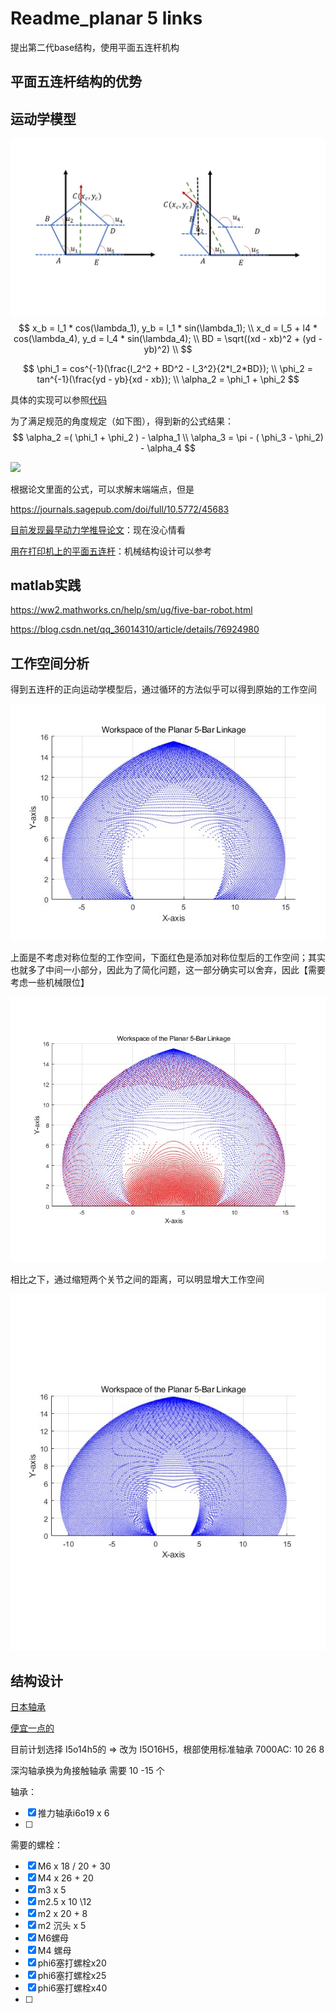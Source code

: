 # Readme_planar 5 links 

提出第二代base结构，使用平面五连杆机构



## 平面五连杆结构的优势





## 运动学模型

![](五连杆模型.jpg)
$$
x_b = l_1 * cos(\lambda_1),
    y_b = l_1 * sin(\lambda_1); \\
    x_d = l_5 + l4 * cos(\lambda_4),
    y_d = l_4 * sin(\lambda_4); \\
    BD = \sqrt((xd - xb)^2 + (yd - yb)^2) \\
$$

$$
\phi_1 = cos^{-1}(\frac{l_2^2 + BD^2 - l_3^2}{2*l_2*BD}); \\
\phi_2 =  tan^{-1}(\frac{yd - yb}{xd - xb});  \\
\alpha_2 = \phi_1 + \phi_2
$$

具体的实现可以参照[代码](E:\GitHub\Mac_win\Mac_Win\sugical_robot\mechanical_model\plannar_5_links\planar_5_bar_foward_my.m)

为了满足规范的角度规定（如下图），得到新的公式结果：
$$
\alpha_2 =( \phi_1 + \phi_2 ) - \alpha_1  \\
\alpha_3 = \pi - ( \phi_3 - \phi_2) - \alpha_4
$$




![](E:\GitHub\Mac_win\Mac_Win\sugical_robot\mechanical_model\plannar_5_links\5bar_model.png)

根据论文里面的公式，可以求解末端端点，但是

https://journals.sagepub.com/doi/full/10.5772/45683

[目前发现最早动力学推导论文](https://www.sciencedirect.com/science/article/pii/S0957415804000625)：现在没心情看

[用在打印机上的平面五连杆](https://www.sciencedirect.com/science/article/pii/S0736584512001214)：机械结构设计可以参考

## matlab实践

https://ww2.mathworks.cn/help/sm/ug/five-bar-robot.html

https://blog.csdn.net/qq_36014310/article/details/76924980



## 工作空间分析

得到五连杆的正向运动学模型后，通过循环的方法似乎可以得到原始的工作空间

![ws_half](plannar_5_links/ws_half.jpg)

上面是不考虑对称位型的工作空间，下面红色是添加对称位型后的工作空间；其实也就多了中间一小部分，因此为了简化问题，这一部分确实可以舍弃，因此【需要考虑一些机械限位】

![ws_whole](plannar_5_links/ws_whole.jpg)

相比之下，通过缩短两个关节之间的距离，可以明显增大工作空间

![ws_half_l5=4](plannar_5_links/ws_half_l5=4.jpg)

## 结构设计

[日本轴承](https://detail.tmall.com/item.htm?spm=a21n57.1.item.2.5ae5523ccEkvGh&priceTId=215041aa17187626641891929e1a65&utparam=%7B%22aplus_abtest%22:%22dd09899006de88438ba666a726a98146%22%7D&id=668412789062&ns=1&abbucket=8&skuId=4809943724973)

[便宜一点的](https://detail.tmall.com/item.htm?spm=a21n57.1.item.48.5ae5523ccEkvGh&priceTId=2147bf3617187636843351715e1a6c&utparam=%7B%22aplus_abtest%22:%22d2c9aabf4e6b96251b2b7bc117ae65de%22%7D&id=611796709407&ns=1&abbucket=8&skuId=4777422306655)

目前计划选择  I5o14h5的 => 改为 I5O16H5，根部使用标准轴承 7000AC: 10 26 8

深沟轴承换为角接触轴承 需要 10 -15 个

轴承：

* [x] 推力轴承i6o19 x 6
* [ ] 



需要的螺栓：

* [x] M6 x 18 / 20 + 30
* [x] M4 x 26 + 20
* [x] m3 x 5
* [x] m2.5 x 10 \12
* [x] m2 x 20 + 8
* [x] m2 沉头 x 5
* [x] M6螺母
* [x] M4 螺母
* [x] phi6塞打螺栓x20
* [x] phi6塞打螺栓x25
* [x] phi6塞打螺栓x40
* [ ] 

 



